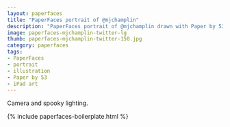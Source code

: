 ```yaml
---
layout: paperfaces
title: "PaperFaces portrait of @mjchamplin"
description: "PaperFaces portrait of @mjchamplin drawn with Paper by 53 on an iPad."
image: paperfaces-mjchamplin-twitter-lg
thumb: paperfaces-mjchamplin-twitter-150.jpg
category: paperfaces
tags: 
- PaperFaces
- portrait
- illustration
- Paper by 53
- iPad art
---
```


Camera and spooky lighting.

{% include paperfaces-boilerplate.html %}